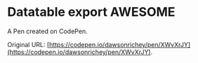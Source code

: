 # Datatable export AWESOME

A Pen created on CodePen.

Original URL: [https://codepen.io/dawsonrichey/pen/XWvXrJY](https://codepen.io/dawsonrichey/pen/XWvXrJY).

